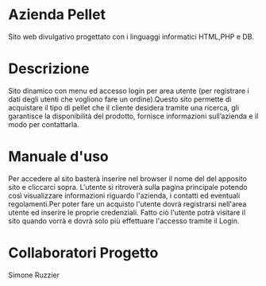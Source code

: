 # Azienda Pellet
Sito web divulgativo progettato con i linguaggi informatici HTML,PHP e DB.
# Descrizione
Sito dinamico con menu ed accesso login per  area utente (per registrare i dati degli utenti che vogliono fare un ordine).Questo sito  permette di acquistare il tipo di pellet che il cliente desidera tramite una ricerca, gli garantisce la disponibilità del prodotto, fornisce informazioni sull’azienda e il modo per contattarla.
# Manuale d'uso
Per accedere al sito basterà inserire nel browser il nome del del apposito sito e cliccarci sopra.
L'utente si ritroverà sulla pagina principale potendo così visualizzare informazioni riguardo l'azienda, i contatti ed eventuali regolamenti.Per poter fare un acquisto l'utente dovrà registrarsi nell'area utente ed inserire le proprie credenziali. Fatto ciò l'utente potrà visitare il sito quando vorrà e dovrà solo più effettuare l'accesso tramite il Login.
# Collaboratori Progetto
Simone Ruzzier

